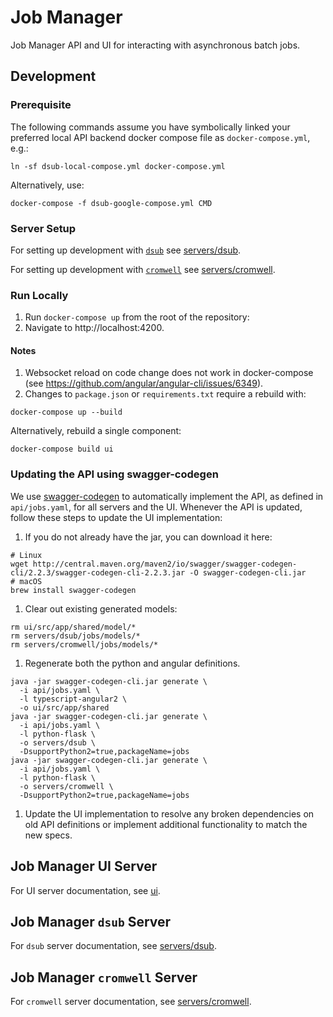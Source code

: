 # Job Manager

Job Manager API and UI for interacting with asynchronous batch jobs.

## Development

### Prerequisite
The following commands assume you have symbolically linked your preferred
local API backend docker compose file as `docker-compose.yml`, e.g.:
```
ln -sf dsub-local-compose.yml docker-compose.yml
```
Alternatively, use:
```
docker-compose -f dsub-google-compose.yml CMD
```

### Server Setup
For setting up development with [`dsub`](https://github.com/googlegenomics/dsub)
see [servers/dsub](servers/dsub/README.md#Development).

For setting up development with [`cromwell`](https://github.com/broadinstitute/cromwell)
see [servers/cromwell](servers/cromwell/README.md#Development).


### Run Locally
1. Run `docker-compose up` from the root of the repository:
1. Navigate to http://localhost:4200.

#### Notes
1. Websocket reload on code change does not work in docker-compose (see
https://github.com/angular/angular-cli/issues/6349).
1. Changes to `package.json` or `requirements.txt` require a rebuild with:
  ```
  docker-compose up --build
  ```
  Alternatively, rebuild a single component:
  ```
  docker-compose build ui
  ```

### Updating the API using swagger-codegen
We use [swagger-codegen](https://github.com/swagger-api/swagger-codegen) to automatically implement the API, as defined in `api/jobs.yaml`, for all
servers and the UI. Whenever the API is updated, follow these steps to
update the UI implementation:

1. If you do not already have the jar, you can download it here:
  ```
  # Linux
  wget http://central.maven.org/maven2/io/swagger/swagger-codegen-cli/2.2.3/swagger-codegen-cli-2.2.3.jar -O swagger-codegen-cli.jar
  # macOS
  brew install swagger-codegen
  ```
1. Clear out existing generated models:
  ```
  rm ui/src/app/shared/model/*
  rm servers/dsub/jobs/models/*
  rm servers/cromwell/jobs/models/*
  ```
1. Regenerate both the python and angular definitions.
  ```
  java -jar swagger-codegen-cli.jar generate \
    -i api/jobs.yaml \
    -l typescript-angular2 \
    -o ui/src/app/shared
  java -jar swagger-codegen-cli.jar generate \
    -i api/jobs.yaml \
    -l python-flask \
    -o servers/dsub \
    -DsupportPython2=true,packageName=jobs
  java -jar swagger-codegen-cli.jar generate \
    -i api/jobs.yaml \
    -l python-flask \
    -o servers/cromwell \
    -DsupportPython2=true,packageName=jobs
  ```
1. Update the UI implementation to resolve any broken dependencies on old API definitions or implement additional functionality to match the new specs.

## Job Manager UI Server
For UI server documentation, see [ui](ui/).

## Job Manager `dsub` Server
For `dsub` server documentation, see [servers/dsub](servers/dsub/README.md).

## Job Manager `cromwell` Server
For `cromwell` server documentation, see [servers/cromwell](servers/cromwell/README.md).
